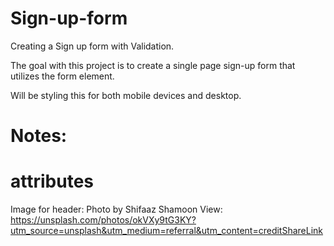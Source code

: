 # Sign-up-form
Creating a Sign up form with Validation.

The goal with this project is to create a single page sign-up form that utilizes the form element.

Will be styling this for both mobile devices and desktop.

# Notes:

# attributes

Image for header: Photo by Shifaaz Shamoon
View: https://unsplash.com/photos/okVXy9tG3KY?utm_source=unsplash&utm_medium=referral&utm_content=creditShareLink